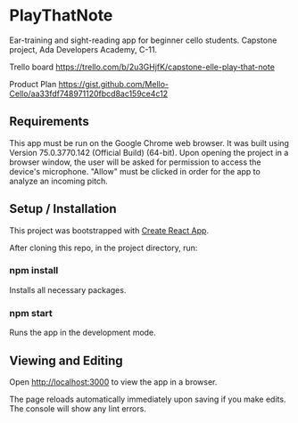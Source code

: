 # PlayThatNote
Ear-training and sight-reading app for beginner cello students. Capstone project, Ada Developers Academy, C-11.

Trello board 
https://trello.com/b/2u3GHjfK/capstone-elle-play-that-note

Product Plan
https://gist.github.com/Mello-Cello/aa33fdf748971120fbcd8ac159ce4c12


## Requirements
This app must be run on the Google Chrome web browser. It was built using Version 75.0.3770.142 (Official Build) (64-bit). Upon opening the project in a browser window, the user will be asked for permission to access the device's microphone. "Allow" must be clicked in order for the app to analyze an incoming pitch.

## Setup / Installation

This project was bootstrapped with [Create React App](https://github.com/facebook/create-react-app).

After cloning this repo, in the project directory, run:

### npm install

Installs all necessary packages.

### npm start

Runs the app in the development mode.

## Viewing and Editing

Open [http://localhost:3000](http://localhost:3000) to view the app in a browser.

The page reloads automatically immediately upon saving if you make edits. The console will show any lint errors.
